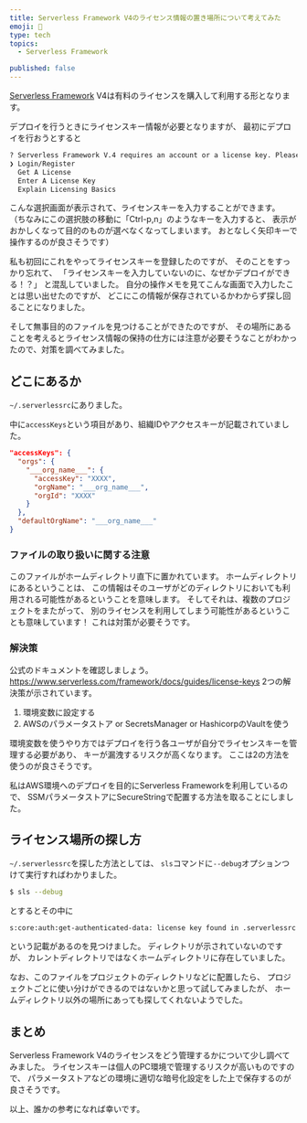 ```yaml
---
title: Serverless Framework V4のライセンス情報の置き場所について考えてみた
emoji: 🐼
type: tech
topics:
  - Serverless Framework

published: false
---
```

[Serverless Framework](https://www.serverless.com/) V4は有料のライセンスを購入して利用する形となります。

デプロイを行うときにライセンスキー情報が必要となりますが、 最初にデプロイを行おうとすると
```bash
? Serverless Framework V.4 requires an account or a license key. Please login/register or enter your license key. …
❯ Login/Register
  Get A License
  Enter A License Key
  Explain Licensing Basics
```
こんな選択画面が表示されて、ライセンスキーを入力することができます。 （ちなみにこの選択肢の移動に「Ctrl-p,n」のようなキーを入力すると、 表示がおかしくなって目的のものが選べなくなってしまいます。 おとなしく矢印キーで操作するのが良さそうです）

私も初回にこれをやってライセンスキーを登録したのですが、 そのことをすっかり忘れて、 「ライセンスキーを入力していないのに、なぜかデプロイができる！？」 と混乱していました。 自分の操作メモを見てこんな画面で入力したことは思い出せたのですが、 どこにこの情報が保存されているかわからず探し回ることになりました。

そして無事目的のファイルを見つけることができたのですが、 その場所にあることを考えるとライセンス情報の保持の仕方には注意が必要そうなことがわかったので、対策を調べてみました。
## どこにあるか
`~/.serverlessrc`にありました。

中に`accessKeys`という項目があり、組織IDやアクセスキーが記載されていました。
```json
"accessKeys": {
  "orgs": {
    "___org_name___": {
      "accessKey": "XXXX",
      "orgName": "___org_name___",
      "orgId": "XXXX"
    }
  },
  "defaultOrgName": "___org_name___"
}
```
### ファイルの取り扱いに関する注意
このファイルがホームディレクトリ直下に置かれています。 ホームディレクトリにあるということは、 この情報はそのユーザがどのディレクトリにおいても利用される可能性があるということを意味します。 そしてそれは、複数のプロジェクトをまたがって、 別のライセンスを利用してしまう可能性があるということも意味しています！ これは対策が必要そうです。
### 解決策
公式のドキュメントを確認しましょう。
https://www.serverless.com/framework/docs/guides/license-keys
2つの解決策が示されています。
1. 環境変数に設定する
2. AWSのパラメータストア or SecretsManager or HashicorpのVaultを使う

環境変数を使うやり方ではデプロイを行う各ユーザが自分でライセンスキーを管理する必要があり、 キーが漏洩するリスクが高くなります。 ここは2の方法を使うのが良さそうです。

私はAWS環境へのデプロイを目的にServerless Frameworkを利用しているので、 SSMパラメータストアにSecureStringで配置する方法を取ることにしました。
## ライセンス場所の探し方
`~/.serverlessrc`を探した方法としては、 `sls`コマンドに`--debug`オプションつけて実行すればわかりました。
```bash
$ sls --debug
```
とするとその中に
```
s:core:auth:get-authenticated-data: license key found in .serverlessrc
```
という記載があるのを見つけました。 ディレクトリが示されていないのですが、 カレントディレクトリではなくホームディレクトリに存在していました。

なお、このファイルをプロジェクトのディレクトリなどに配置したら、 プロジェクトごとに使い分けができるのではないかと思って試してみましたが、 ホームディレクトリ以外の場所にあっても探してくれないようでした。
## まとめ
Serverless Framework V4のライセンスをどう管理するかについて少し調べてみました。 ライセンスキーは個人のPC環境で管理するリスクが高いものですので、 パラメータストアなどの環境に適切な暗号化設定をした上で保存するのが良さそうです。

以上、誰かの参考になれば幸いです。
